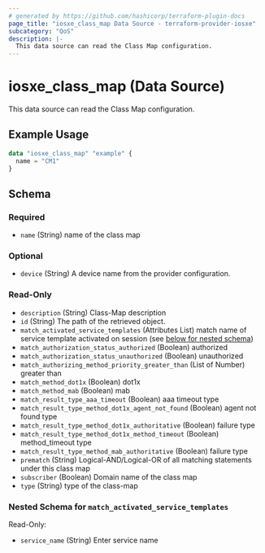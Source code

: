 ```yaml
---
# generated by https://github.com/hashicorp/terraform-plugin-docs
page_title: "iosxe_class_map Data Source - terraform-provider-iosxe"
subcategory: "QoS"
description: |-
  This data source can read the Class Map configuration.
---
```


# iosxe_class_map (Data Source)

This data source can read the Class Map configuration.

## Example Usage

```terraform
data "iosxe_class_map" "example" {
  name = "CM1"
}
```

<!-- schema generated by tfplugindocs -->
## Schema

### Required

- `name` (String) name of the class map

### Optional

- `device` (String) A device name from the provider configuration.

### Read-Only

- `description` (String) Class-Map description
- `id` (String) The path of the retrieved object.
- `match_activated_service_templates` (Attributes List) match name of service template activated on session (see [below for nested schema](#nestedatt--match_activated_service_templates))
- `match_authorization_status_authorized` (Boolean) authorized
- `match_authorization_status_unauthorized` (Boolean) unauthorized
- `match_authorizing_method_priority_greater_than` (List of Number) greater than
- `match_method_dot1x` (Boolean) dot1x
- `match_method_mab` (Boolean) mab
- `match_result_type_aaa_timeout` (Boolean) aaa timeout type
- `match_result_type_method_dot1x_agent_not_found` (Boolean) agent not found type
- `match_result_type_method_dot1x_authoritative` (Boolean) failure type
- `match_result_type_method_dot1x_method_timeout` (Boolean) method_timeout type
- `match_result_type_method_mab_authoritative` (Boolean) failure type
- `prematch` (String) Logical-AND/Logical-OR of all matching statements under this class map
- `subscriber` (Boolean) Domain name of the class map
- `type` (String) type of the class-map

<a id="nestedatt--match_activated_service_templates"></a>
### Nested Schema for `match_activated_service_templates`

Read-Only:

- `service_name` (String) Enter service name
